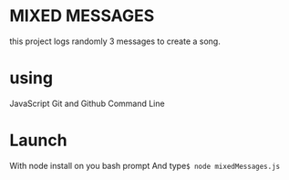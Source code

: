 # MIXED MESSAGES 
this project logs randomly 3 messages to create a song.
# using
JavaScript
Git and Github
Command Line

# Launch
With node install on you bash prompt And type`$ node mixedMessages.js`
